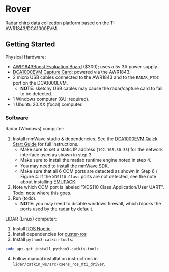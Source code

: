 # Rover
Radar chirp data collection platform based on the TI AWR1843/DCA1000EVM.


## Getting Started

Physical Hardware:
- [AWR1843Boost Evaluation Board](https://www.ti.com/tool/AWR1843BOOST) ($300); uses a 5v 3A power supply.
- [DCA1000EVM Capture Card](https://www.ti.com/tool/DCA1000EVM); powered via the AWR1843.
- 2 micro USB cables connected to the AWR1843 and to the `RADAR_FTDI` port on the DCA1000EVM.
    - **NOTE**: sketchy USB cables may cause the radar/capture card to fail to be detected.
- 1 Windows computer (GUI required).
- 1 Ubuntu 20.XX (focal) computer.

### Software

Radar (Windows) computer:
1. Install mmWave studio & dependencies. See the [DCA1000EVM Quick Start Guide](https://www.ti.com/tool/DCA1000EVM) for full instructions.
    - Make sure to set a static IP address (`192.168.30.33`) for the network interface used as shown in step 3.
    - Make sure to install the matlab runtime engine noted in step 4.
    - You may need to install the [mmWave SDK](https://www.ti.com/tool/MMWAVE-SDK).
    - Make sure that all 6 COM ports are detected as shown in Step 6 / Figure 4. If the `XDS110 Class` ports are not detected, see the note about installing [EMUPACK](http://processors.wiki.ti.com/index.php/XDS_Emulation_Software_Package).
2. Note which COM port is labeled "XDS110 Class Application/User UART". Todo: note where this goes.
3. Run (todo).
    - **NOTE**: you may need to disable windows firewall, which blocks the ports used by the radar by default.

LIDAR (Linux) computer:
1. Install [ROS Noetic](http://wiki.ros.org/noetic/Installation/Ubuntu)
2. Install dependencies for [ouster-ros](https://github.com/ouster-lidar/ouster-ros)
3. Install `python3-catkin-tools`:
```sh
sudo apt-get install python3-catkin-tools
```
4. Follow manual installation instructions in `lidar/catkin_ws/src/xsens_ros_mti_driver`.
